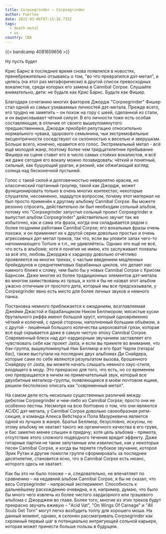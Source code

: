 ```yaml
---
title: Corpsegrinder — Corpsegrinder
author: Fuerlee
date: 2022-03-06T07:15:16.735Z
tags:
  - death metal
  - us
country: США
---
```

{{< bandcamp 4081659656 >}}

Ну пусть будет

Крис Барнс в последнее время снова появлялся в новостях, пренебрежительно отзываясь о том, "во что превратился дэт-метал", и целясь (на этот раз метафорически) в другой список превосходных вокалистов, среди которых его замена в Cannibal Corpse. Слушайте внимательно, дети: не будьте как Крис Барнс. Будьте как Фишер.

Благодаря сочетанию многих факторов Джордж "Corpsegrinder" Фишер стал одной из самых узнаваемых личностей дэт-метала. Прежде всего, его трудно не заметить – он похож на гору с шеей, сделанной из стали, и он вырисовывает чёткий силуэт. В его личности тоже есть особая составляющая; в отличие от своего вышеупомянутого предшественника, Джордж приобрёл репутацию относительно нормального чувака, здорового семьянина, чьи экстремофильные эксцентричности соседствуют со склонностью к веселью и зверушкам. Больше всего, конечно, нравится его голос. Экстремальный метал - всё ещё молодой жанр, поэтому более чем тридцатилетние пребывание Фишера на сцене ставит его в число самых стойких вокалистов, и всё же даже сегодня его вокалу можно позавидовать: чёткий и понятный, сильный, как бушующий ураган, и резкий, как обжигающий взгляд солнца над бесконечной пустыней.

Голос с такой силой и долговечностью невероятно красив, но классический гортанный гроулер, такой как Джордж, может функционировать только в очень многих контекстах; некоторые слушатели, несомненно, зададутся вопросом, почему этот материал не был просто применён к другому альбому Cannibal Corpse. Вы можете резонно спросить, действительно ли был необходим сольный альбом, потому что "Corpsegrinder  запустил сольный проект Corpsegrinder и выпустил альбом Corpsegrinder" действительно звучит так же избыточно, как и сама эта фраза, когда она складывается рядом с более поздними работами Cannibal Corpse; его вокальные фразы очень похожи, и он применяет их к другой серии довольно простых и очень агрессивных дэт-метал треков, так что, если вы уловите запах чего-то напоминающего Torture и т.п., не удивляйтесь. Однако это ещё не всё, что есть в альбоме; хотя я понятия не имею, кто заслуживает похвалы за всё это, любовь Джорджа к хардкору довольно отчётливо проявляется на многих треках, с частым введением медленных брейкдаунов и среднетемповых барабанных циклов, что делает нас намного ближе к слэму, чем было бы у новых Cannibal Corpse с Крисом Барнсом. Даже многие из более традиционных элементов дэт-метала во многом заимствованы из трэша, и хотя я бы не назвал этот альбом ужасно отличным от простого дэта, который мы все предсказывали, у Corpsegrinder явно есть место для более личных звуков и немного панка.

Постановка немного приближается к ожиданиям, возглавляемая Джейми Джастой и барабанщиком Ником Беллмором; мясистые куски брутального риффа имеют большой хруст, который одновременно чёткий и колючий, с одной стороны, наполненный большим объёмом, а с другой - лишённый большого количества шероховатой грязи, которая всё ещё скрывается даже в самую чистую эпоху Cannibal Corpse. Современный блеск над дэт-хардкорным звучанием заставляет его чувствовать себя как проект Jasta, и если вы примете во внимание, что бэк-группа, вышеупомянутый Ник Беллмор и его брат Чарли (гитара/бас), также выступали на последних двух альбомах Ди Снайдера, которые сами по себе являются результатом вызова, брошенного Снайдеру от Jasta, вы можете начать слышать немного хаус-стиля, входящего в моду. Это прекрасно для того, что есть, но со временем оно превращается в ничем не примечательный звук, который все двухбитные металкор-группы, появляющиеся в моём почтовом ящике, решили бесполезно описать как "современный метал".

На самом деле есть несколько существенных различий между дебютом Corpsegrinder и чем-либо из Cannibal Corpse; просто они не особенно лестны. Несмотря на всю болтовню о том, что они являются AC/DC дэт-метала, у Cannibal Corpse довольно своеобразная ритм-секция, а команда Алекса Вебстера и Пола Мазуркевича является одной из лучших в жанре. Братья Беллмор, безусловно, искусны, но этому альбому не хватает такого же органичного качества в его груве, и бас заметно менее слышен в придачу; хотя цель альбома - прямота, отсутствие этого сложного подводного течения вредит эффекту. Даже гитарные партии не такие запутанные или извилистые, как у некоторых песен Cannibal Corpse, и когда вы теряете глубокое звучание, которое Эрик Рутан и другие помогли группе сформировать за последнее десятилетие, становится ясно, что в Cannibal Corpse есть нюанс, которого здесь не хватает.

Как бы это ни было похоже – и, следовательно, не впечатляет по сравнению – на недавний альбом Cannibal Corpse, я бы не сказал, что весь Corpsegrinder - напрасный эксперимент. Способность к дальнейшему расхождению очевидна, и я, например, думаю, что было бы много чего извлечь из более чистого хардкорного или трэшевого альбома с Джорджем во главе. Более того, многие из этих треков будут прекрасно звучать вживую – "Acid Vat", "On Wings Of Carnage" и "All Souls Get Torn" могут легко возбудить толпу для хорошего моша. На данный момент, однако, я склонен рассматривать Corpsegrinder как скромный первый шаг в потенциально интригующей сольной карьере, которая может принести больше пользы в будущем.